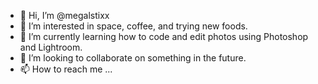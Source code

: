 - 👋 Hi, I’m @megalstixx
- 👀 I’m interested in space, coffee, and trying new foods.
- 🌱 I’m currently learning how to code and edit photos using Photoshop and Lightroom.
- 💞️ I’m looking to collaborate on something in the future.
- 📫 How to reach me ...

<!---
megalstixx/megalstixx is a ✨ special ✨ repository because its `README.md` (this file) appears on your GitHub profile.
You can click the Preview link to take a look at your changes.
--->

